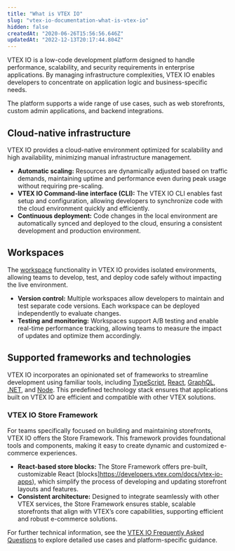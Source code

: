 ```yaml
---
title: "What is VTEX IO"
slug: "vtex-io-documentation-what-is-vtex-io"
hidden: false
createdAt: "2020-06-26T15:56:56.646Z"
updatedAt: "2022-12-13T20:17:44.804Z"
---
```


VTEX IO is a low-code development platform designed to handle performance, scalability, and security requirements in enterprise applications. By managing infrastructure complexities, VTEX IO enables developers to concentrate on application logic and business-specific needs.

The platform supports a wide range of use cases, such as web storefronts, custom admin applications, and backend integrations.

## Cloud-native infrastructure

VTEX IO provides a cloud-native environment optimized for scalability and high availability, minimizing manual infrastructure management.

- **Automatic scaling:** Resources are dynamically adjusted based on traffic demands, maintaining uptime and performance even during peak usage without requiring pre-scaling.
- **VTEX IO Command-line interface (CLI):** The VTEX IO CLI enables fast setup and configuration, allowing developers to synchronize code with the cloud environment quickly and efficiently.
- **Continuous deployment:** Code changes in the local environment are automatically synced and deployed to the cloud, ensuring a consistent development and production environment.

## Workspaces

The [workspace](https://developers.vtex.com/docs/guides/vtex-io-documentation-workspace) functionality in VTEX IO provides isolated environments, allowing teams to develop, test, and deploy code safely without impacting the live environment.

- **Version control:** Multiple workspaces allow developers to maintain and test separate code versions. Each workspace can be deployed independently to evaluate changes.
- **Testing and monitoring:** Workspaces support A/B testing and enable real-time performance tracking, allowing teams to measure the impact of updates and optimize them accordingly.

## Supported frameworks and technologies

VTEX IO incorporates an opinionated set of frameworks to streamline development using familiar tools, including [TypeScript](https://www.typescriptlang.org/), [React](https://react.dev/), [GraphQL](https://graphql.org/), [.NET](https://dotnet.microsoft.com/en-us/), and [Node](https://nodejs.org/en). This predefined technology stack ensures that applications built on VTEX IO are efficient and compatible with other VTEX solutions.

### VTEX IO Store Framework

For teams specifically focused on building and maintaining storefronts, VTEX IO offers the Store Framework. This framework provides foundational tools and components, making it easy to create dynamic and customized e-commerce experiences.

- **React-based store blocks:** The Store Framework offers pre-built, customizable React [blocks]https://developers.vtex.com/docs/vtex-io-apps), which simplify the process of developing and updating storefront layouts and features.
- **Consistent architecture:** Designed to integrate seamlessly with other VTEX services, the Store Framework ensures stable, scalable storefronts that align with VTEX’s core capabilities, supporting efficient and robust e-commerce solutions.

For further technical information, see the [VTEX IO Frequently Asked Questions](https://developers.vtex.com/docs/guides/vtex-io-documentation-frequently-asked-questions) to explore detailed use cases and platform-specific guidance.
